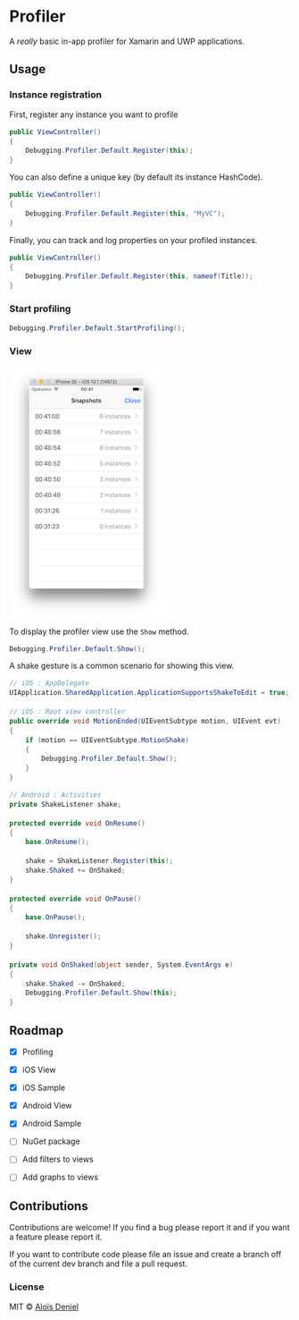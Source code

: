 # Profiler

A *really* basic in-app profiler for Xamarin and UWP applications.

## Usage

### Instance registration

First, register any instance you want to profile

```csharp
public ViewController()
{
	Debugging.Profiler.Default.Register(this);
}
```

You can also define a unique key (by default its instance HashCode).

```csharp
public ViewController()
{
	Debugging.Profiler.Default.Register(this, "MyVC");
}
```

Finally, you can track and log properties on your profiled instances.

```csharp
public ViewController()
{
	Debugging.Profiler.Default.Register(this, nameof(Title));
}
```

### Start profiling

```csharp
Debugging.Profiler.Default.StartProfiling();
```

### View

![Screenshot](Documentation/Screenshot.png)

To display the profiler view use the `Show` method.

```csharp
Debugging.Profiler.Default.Show();
```

A shake gesture is a common scenario for showing this view.

```csharp
// iOS : AppDelegate
UIApplication.SharedApplication.ApplicationSupportsShakeToEdit = true;

// iOS : Root view controller
public override void MotionEnded(UIEventSubtype motion, UIEvent evt)
{
	if (motion == UIEventSubtype.MotionShake)
	{
		Debugging.Profiler.Default.Show();
	}
}
```


```csharp
// Android : Activities
private ShakeListener shake;

protected override void OnResume()
{
	base.OnResume();

	shake = ShakeListener.Register(this);
	shake.Shaked += OnShaked;
}

protected override void OnPause()
{
	base.OnPause();

	shake.Unregister();
}

private void OnShaked(object sender, System.EventArgs e)
{
	shake.Shaked -= OnShaked;
	Debugging.Profiler.Default.Show(this);
}
```

## Roadmap

- [X] Profiling
- [X] iOS View
- [X] iOS Sample
- [X] Android View
- [X] Android Sample
- [ ] NuGet package

- [ ] Add filters to views
- [ ] Add graphs to views

## Contributions

Contributions are welcome! If you find a bug please report it and if you want a feature please report it.

If you want to contribute code please file an issue and create a branch off of the current dev branch and file a pull request.

### License

MIT © [Aloïs Deniel](http://aloisdeniel.github.io)